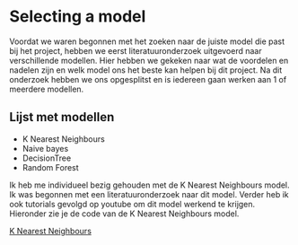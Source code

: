 # Selecting a model

Voordat we waren begonnen met het zoeken naar de juiste model die past bij het project, hebben we eerst literatuuronderzoek uitgevoerd naar verschillende modellen. Hier hebben we gekeken naar wat de voordelen en nadelen zijn en welk model ons het beste kan helpen bij dit project. Na dit onderzoek hebben we ons opgesplitst en is iedereen gaan werken aan 1 of meerdere modellen.

## Lijst met modellen

- K Nearest Neighbours
- Naive bayes
- DecisionTree
- Random Forest

Ik heb me individueel bezig gehouden met de K Nearest Neighbours model. Ik was begonnen met een literatuuronderzoek naar dit model. Verder heb ik ook tutorials gevolgd op youtube om dit model werkend te krijgen. Hieronder zie je de code van de K Nearest Neighbours model.

[K Nearest Neighbours]()
